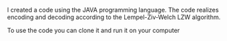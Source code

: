 I created a code using the JAVA programming language.
The code realizes encoding and decoding according to the Lempel-Ziv-Welch LZW algorithm.

To use the code you can clone it and run it on your computer
